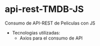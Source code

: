 # api-rest-TMDB-JS
Consumo de API-REST de Peliculas con JS
* Tecnologias utilizadas:
    * Axios para el consumo de API
